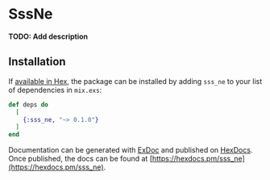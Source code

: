 # SssNe

**TODO: Add description**

## Installation

If [available in Hex](https://hex.pm/docs/publish), the package can be installed
by adding `sss_ne` to your list of dependencies in `mix.exs`:

```elixir
def deps do
  [
    {:sss_ne, "~> 0.1.0"}
  ]
end
```

Documentation can be generated with [ExDoc](https://github.com/elixir-lang/ex_doc)
and published on [HexDocs](https://hexdocs.pm). Once published, the docs can
be found at [https://hexdocs.pm/sss_ne](https://hexdocs.pm/sss_ne).

